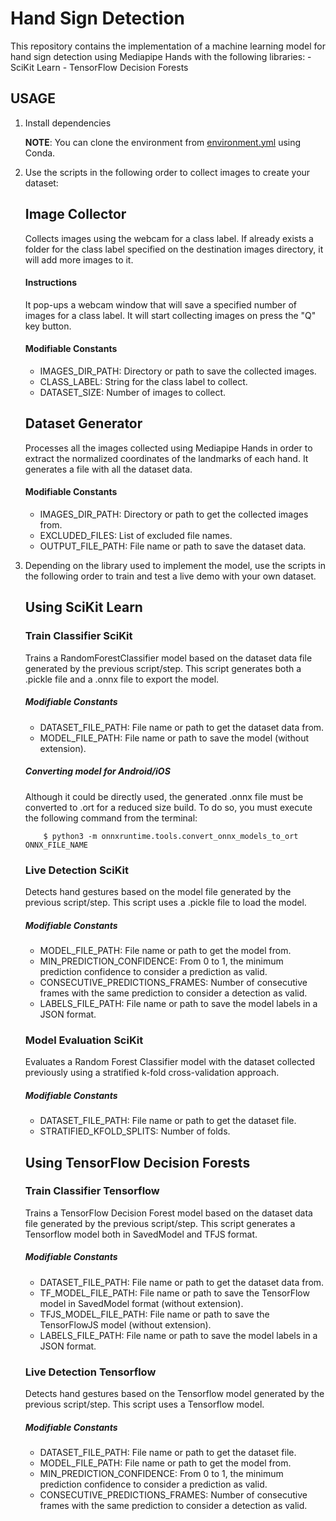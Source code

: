 # Hand Sign Detection

This repository contains the implementation of a machine learning model for hand sign detection using Mediapipe Hands with the following libraries:
	- SciKit Learn
	- TensorFlow Decision Forests

## USAGE

1. Install dependencies

	**NOTE**: You can clone the environment from [environment.yml](https://github.com/danimr99/hand-sign-detection/blob/main/environment.yml) using Conda.
	
2. Use the scripts in the following order to collect images to create your dataset:
	## Image Collector
	Collects images using the webcam for a class label. If already exists a folder for the class label specified on the destination images directory, it will add more images to it.

	#### Instructions
	It pop-ups a webcam window that will save a specified number of images for a class label. It will start collecting images on press the "Q" key button.

	#### Modifiable Constants
	- IMAGES_DIR_PATH: Directory or path to save the collected images.
	- CLASS_LABEL: String for the class label to collect.
	- DATASET_SIZE: Number of images to collect.



	## Dataset Generator
	Processes all the images collected using Mediapipe Hands in order to extract the normalized coordinates of the landmarks of each hand. It generates a file with all the dataset data.

	#### Modifiable Constants
	- IMAGES_DIR_PATH: Directory or path to get the collected images from.
	- EXCLUDED_FILES: List of excluded file names.
	- OUTPUT_FILE_PATH: File name or path to save the dataset data.

3. Depending on the library used to implement the model, use the scripts in the following order to train and test a live demo with your own dataset.

	## Using SciKit Learn
	
	### Train Classifier SciKit
	Trains a RandomForestClassifier model based on the dataset data file generated by the previous script/step. This script generates both a .pickle file and a .onnx file to export the model.

	##### Modifiable Constants
	- DATASET_FILE_PATH: File name or path to get the dataset data from.
	- MODEL_FILE_PATH: File name or path to save the model (without extension).

	##### Converting model for Android/iOS
	Although it could be directly used, the generated .onnx file must be converted to .ort for a reduced size build. To do so, you must execute the following command from the terminal:
	
	```console
		$ python3 -m onnxruntime.tools.convert_onnx_models_to_ort ONNX_FILE_NAME
	```



	### Live Detection SciKit
	Detects hand gestures based on the model file generated by the previous script/step. This script uses a .pickle file to load the model.

	##### Modifiable Constants 
	- MODEL_FILE_PATH: File name or path to get the model from.
	- MIN_PREDICTION_CONFIDENCE: From 0 to 1, the minimum prediction confidence to consider a prediction as valid.
	- CONSECUTIVE_PREDICTIONS_FRAMES: Number of consecutive frames with the same prediction to consider a detection as valid.
	- LABELS_FILE_PATH: File name or path to save the model labels in a JSON format.



	###  Model Evaluation SciKit
	Evaluates a Random Forest Classifier model with the dataset collected previously using a stratified k-fold cross-validation approach.

	##### Modifiable Constants 
	- DATASET_FILE_PATH: File name or path to get the dataset file.
	- STRATIFIED_KFOLD_SPLITS: Number of folds.



	## Using TensorFlow Decision Forests

	### Train Classifier Tensorflow
	Trains a TensorFlow Decision Forest model based on the dataset data file generated by the previous script/step. This script generates a Tensorflow model both in SavedModel and TFJS format.

	##### Modifiable Constants
	- DATASET_FILE_PATH: File name or path to get the dataset data from.
	- TF_MODEL_FILE_PATH: File name or path to save the TensorFlow model in SavedModel format (without extension).
	- TFJS_MODEL_FILE_PATH: File name or path to save the TensorFlowJS model (without extension).
	- LABELS_FILE_PATH: File name or path to save the model labels in a JSON format.



	### Live Detection Tensorflow
	Detects hand gestures based on the Tensorflow model generated by the previous script/step. This script uses a Tensorflow model.

	##### Modifiable Constants 
	- DATASET_FILE_PATH: File name or path to get the dataset file.
	- MODEL_FILE_PATH: File name or path to get the model from.
	- MIN_PREDICTION_CONFIDENCE: From 0 to 1, the minimum prediction confidence to consider a prediction as valid.
	- CONSECUTIVE_PREDICTIONS_FRAMES: Number of consecutive frames with the same prediction to consider a detection as valid.